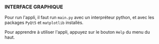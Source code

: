 ### INTERFACE GRAPHIQUE

Pour run l'appli, il faut run `main.py` avec un interpréteur python, et avec les packages `PyQt5` et `matplotlib` installés.

Pour apprendre à utiliser l'appli, appuyez sur le bouton `Help` du menu du haut.
